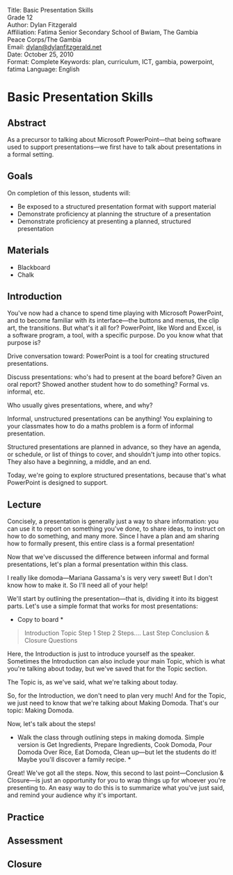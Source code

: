 Title:			Basic Presentation Skills  
				Grade 12    
Author:			Dylan Fitzgerald  
Affiliation: 	Fatima Senior Secondary School of Bwiam, The Gambia  
             	Peace Corps/The Gambia  
Email:			dylan@dylanfitzgerald.net  
Date:			October 25, 2010  
Format: 		Complete
Keywords: 		plan, curriculum, ICT, gambia, powerpoint, fatima
Language: 		English


# Basic Presentation Skills #

## Abstract ##

As a precursor to talking about Microsoft PowerPoint—that being software used to support presentations—we first have to talk about presentations in a formal setting.

## Goals ##

On completion of this lesson, students will:

 * Be exposed to a structured presentation format with support material
 * Demonstrate proficiency at planning the structure of a presentation
 * Demonstrate proficiency at presenting a planned, structured presentation

## Materials ##

 * Blackboard
 * Chalk

## Introduction ##

You've now had a chance to spend time playing with Microsoft PowerPoint, and to become familiar with its interface—the buttons and menus, the clip art, the transitions.  But what's it all for?  PowerPoint, like Word and Excel, is a software program, a tool, with a specific purpose.  Do you know what that purpose is?  

Drive conversation toward: PowerPoint is a tool for creating structured presentations.  

Discuss presentations: who's had to present at the board before? Given an oral report? Showed another student how to do something? Formal vs. informal, etc.

Who usually gives presentations, where, and why?

Informal, unstructured presentations can be anything! You explaining to your classmates how to do a maths problem is a form of informal presentation.

Structured presentations are planned in advance, so they have an agenda, or schedule, or list of things to cover, and shouldn't jump into other topics.  They also have a beginning, a middle, and an end.

Today, we're going to explore structured presentations, because that's what PowerPoint is designed to support.

## Lecture ##

Concisely, a presentation is generally just a way to share information: you can use it to report on something you've done, to share ideas, to instruct on how to do something, and many more.  Since I have a plan and am sharing how to formally present, this entire class is a formal presentation!  

Now that we've discussed the difference between informal and formal presentations, let's plan a formal presentation within this class.  

I really like domoda—Mariana Gassama's is very very sweet!  But I don't know how to make it.  So I'll need all of your help!

We'll start by outlining the presentation—that is, dividing it into its biggest parts.  Let's use a simple format that works for most presentations:

* Copy to board *

> Introduction
> Topic
> Step 1
> Step 2
> Steps....
> Last Step
> Conclusion & Closure
> Questions

Here, the Introduction is just to introduce yourself as the speaker.  Sometimes the Introduction can also include your main Topic, which is what you're talking about today, but we've saved that for the Topic section.

The Topic is, as we've said, what we're talking about today.

So, for the Introduction, we don't need to plan very much!  And for the Topic, we just need to know that we're talking about Making Domoda.  That's our topic: Making Domoda.

Now, let's talk about the steps!

* Walk the class through outlining steps in making domoda.  Simple version is Get Ingredients, Prepare Ingredients, Cook Domoda, Pour Domoda Over Rice, Eat Domoda, Clean up—but let the students do it!  Maybe you'll discover a family recipe. *

Great!  We've got all the steps.  Now, this second to last point—Conclusion & Closure—is just an opportunity for you to wrap things up for whoever you're presenting to.  An easy way to do this is to summarize what you've just said, and remind your audience why it's important.  


## Practice ##
## Assessment ##
## Closure ##